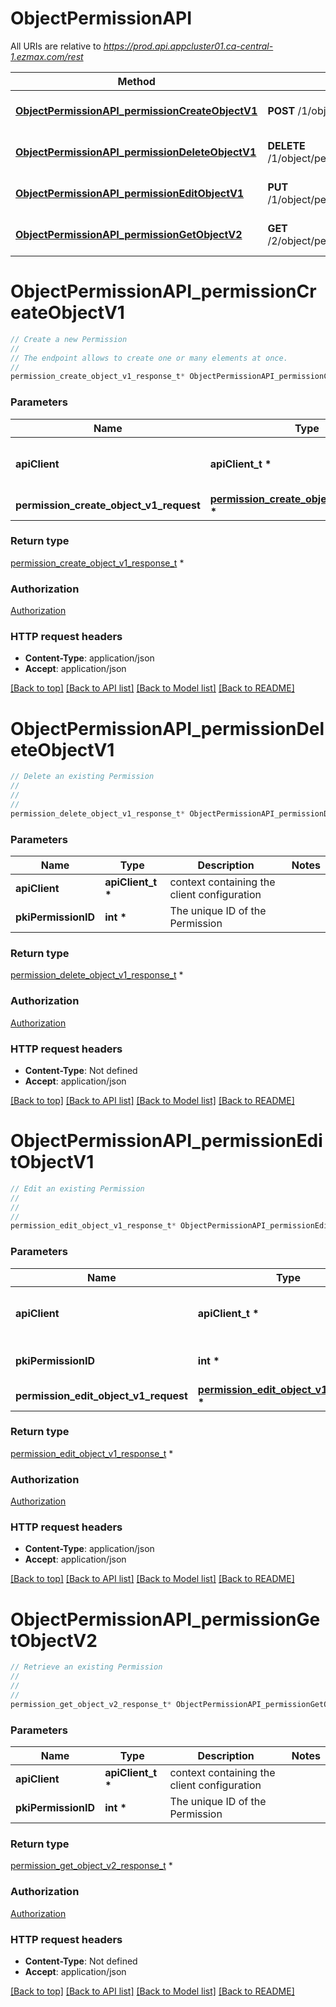 # ObjectPermissionAPI

All URIs are relative to *https://prod.api.appcluster01.ca-central-1.ezmax.com/rest*

Method | HTTP request | Description
------------- | ------------- | -------------
[**ObjectPermissionAPI_permissionCreateObjectV1**](ObjectPermissionAPI.md#ObjectPermissionAPI_permissionCreateObjectV1) | **POST** /1/object/permission | Create a new Permission
[**ObjectPermissionAPI_permissionDeleteObjectV1**](ObjectPermissionAPI.md#ObjectPermissionAPI_permissionDeleteObjectV1) | **DELETE** /1/object/permission/{pkiPermissionID} | Delete an existing Permission
[**ObjectPermissionAPI_permissionEditObjectV1**](ObjectPermissionAPI.md#ObjectPermissionAPI_permissionEditObjectV1) | **PUT** /1/object/permission/{pkiPermissionID} | Edit an existing Permission
[**ObjectPermissionAPI_permissionGetObjectV2**](ObjectPermissionAPI.md#ObjectPermissionAPI_permissionGetObjectV2) | **GET** /2/object/permission/{pkiPermissionID} | Retrieve an existing Permission


# **ObjectPermissionAPI_permissionCreateObjectV1**
```c
// Create a new Permission
//
// The endpoint allows to create one or many elements at once.
//
permission_create_object_v1_response_t* ObjectPermissionAPI_permissionCreateObjectV1(apiClient_t *apiClient, permission_create_object_v1_request_t * permission_create_object_v1_request);
```

### Parameters
Name | Type | Description  | Notes
------------- | ------------- | ------------- | -------------
**apiClient** | **apiClient_t \*** | context containing the client configuration |
**permission_create_object_v1_request** | **[permission_create_object_v1_request_t](permission_create_object_v1_request.md) \*** |  | 

### Return type

[permission_create_object_v1_response_t](permission_create_object_v1_response.md) *


### Authorization

[Authorization](../README.md#Authorization)

### HTTP request headers

 - **Content-Type**: application/json
 - **Accept**: application/json

[[Back to top]](#) [[Back to API list]](../README.md#documentation-for-api-endpoints) [[Back to Model list]](../README.md#documentation-for-models) [[Back to README]](../README.md)

# **ObjectPermissionAPI_permissionDeleteObjectV1**
```c
// Delete an existing Permission
//
// 
//
permission_delete_object_v1_response_t* ObjectPermissionAPI_permissionDeleteObjectV1(apiClient_t *apiClient, int pkiPermissionID);
```

### Parameters
Name | Type | Description  | Notes
------------- | ------------- | ------------- | -------------
**apiClient** | **apiClient_t \*** | context containing the client configuration |
**pkiPermissionID** | **int \*** | The unique ID of the Permission | 

### Return type

[permission_delete_object_v1_response_t](permission_delete_object_v1_response.md) *


### Authorization

[Authorization](../README.md#Authorization)

### HTTP request headers

 - **Content-Type**: Not defined
 - **Accept**: application/json

[[Back to top]](#) [[Back to API list]](../README.md#documentation-for-api-endpoints) [[Back to Model list]](../README.md#documentation-for-models) [[Back to README]](../README.md)

# **ObjectPermissionAPI_permissionEditObjectV1**
```c
// Edit an existing Permission
//
// 
//
permission_edit_object_v1_response_t* ObjectPermissionAPI_permissionEditObjectV1(apiClient_t *apiClient, int pkiPermissionID, permission_edit_object_v1_request_t * permission_edit_object_v1_request);
```

### Parameters
Name | Type | Description  | Notes
------------- | ------------- | ------------- | -------------
**apiClient** | **apiClient_t \*** | context containing the client configuration |
**pkiPermissionID** | **int \*** | The unique ID of the Permission | 
**permission_edit_object_v1_request** | **[permission_edit_object_v1_request_t](permission_edit_object_v1_request.md) \*** |  | 

### Return type

[permission_edit_object_v1_response_t](permission_edit_object_v1_response.md) *


### Authorization

[Authorization](../README.md#Authorization)

### HTTP request headers

 - **Content-Type**: application/json
 - **Accept**: application/json

[[Back to top]](#) [[Back to API list]](../README.md#documentation-for-api-endpoints) [[Back to Model list]](../README.md#documentation-for-models) [[Back to README]](../README.md)

# **ObjectPermissionAPI_permissionGetObjectV2**
```c
// Retrieve an existing Permission
//
// 
//
permission_get_object_v2_response_t* ObjectPermissionAPI_permissionGetObjectV2(apiClient_t *apiClient, int pkiPermissionID);
```

### Parameters
Name | Type | Description  | Notes
------------- | ------------- | ------------- | -------------
**apiClient** | **apiClient_t \*** | context containing the client configuration |
**pkiPermissionID** | **int \*** | The unique ID of the Permission | 

### Return type

[permission_get_object_v2_response_t](permission_get_object_v2_response.md) *


### Authorization

[Authorization](../README.md#Authorization)

### HTTP request headers

 - **Content-Type**: Not defined
 - **Accept**: application/json

[[Back to top]](#) [[Back to API list]](../README.md#documentation-for-api-endpoints) [[Back to Model list]](../README.md#documentation-for-models) [[Back to README]](../README.md)

